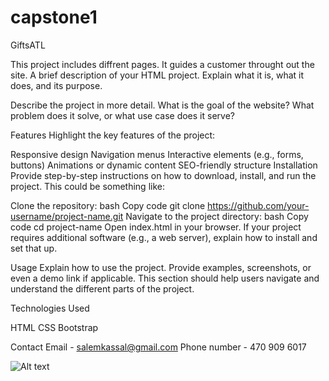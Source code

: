 # capstone1 
GiftsATL

This project includes diffrent pages. It guides a customer throught out the site.
A brief description of your HTML project. Explain what it is, what it does, and its purpose.


Describe the project in more detail. What is the goal of the website? What problem does it solve, or what use case does it serve?

Features
Highlight the key features of the project:

Responsive design
Navigation menus
Interactive elements (e.g., forms, buttons)
Animations or dynamic content
SEO-friendly structure
Installation
Provide step-by-step instructions on how to download, install, and run the project. This could be something like:

Clone the repository:
bash
Copy code
git clone https://github.com/your-username/project-name.git
Navigate to the project directory:
bash
Copy code
cd project-name
Open index.html in your browser.
If your project requires additional software (e.g., a web server), explain how to install and set that up.

Usage
Explain how to use the project. Provide examples, screenshots, or even a demo link if applicable. This section should help users navigate and understand the different parts of the project.

Technologies Used

HTML
CSS
Bootstrap


Contact
    Email - salemkassal@gmail.com
    Phone number - 470 909 6017

![Alt text](images/example.png)
